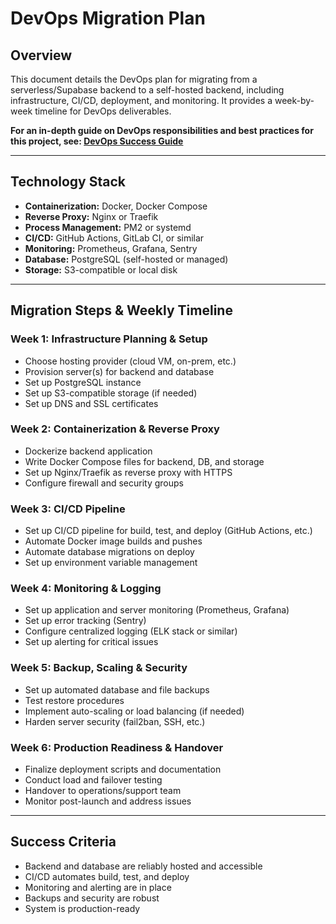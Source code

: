 # DevOps Migration Plan

## Overview
This document details the DevOps plan for migrating from a serverless/Supabase backend to a self-hosted backend, including infrastructure, CI/CD, deployment, and monitoring. It provides a week-by-week timeline for DevOps deliverables.

**For an in-depth guide on DevOps responsibilities and best practices for this project, see: [DevOps Success Guide](./devops-success-guide.md)**

---

## Technology Stack
- **Containerization:** Docker, Docker Compose
- **Reverse Proxy:** Nginx or Traefik
- **Process Management:** PM2 or systemd
- **CI/CD:** GitHub Actions, GitLab CI, or similar
- **Monitoring:** Prometheus, Grafana, Sentry
- **Database:** PostgreSQL (self-hosted or managed)
- **Storage:** S3-compatible or local disk

---

## Migration Steps & Weekly Timeline

### **Week 1: Infrastructure Planning & Setup**
- Choose hosting provider (cloud VM, on-prem, etc.)
- Provision server(s) for backend and database
- Set up PostgreSQL instance
- Set up S3-compatible storage (if needed)
- Set up DNS and SSL certificates

### **Week 2: Containerization & Reverse Proxy**
- Dockerize backend application
- Write Docker Compose files for backend, DB, and storage
- Set up Nginx/Traefik as reverse proxy with HTTPS
- Configure firewall and security groups

### **Week 3: CI/CD Pipeline**
- Set up CI/CD pipeline for build, test, and deploy (GitHub Actions, etc.)
- Automate Docker image builds and pushes
- Automate database migrations on deploy
- Set up environment variable management

### **Week 4: Monitoring & Logging**
- Set up application and server monitoring (Prometheus, Grafana)
- Set up error tracking (Sentry)
- Configure centralized logging (ELK stack or similar)
- Set up alerting for critical issues

### **Week 5: Backup, Scaling & Security**
- Set up automated database and file backups
- Test restore procedures
- Implement auto-scaling or load balancing (if needed)
- Harden server security (fail2ban, SSH, etc.)

### **Week 6: Production Readiness & Handover**
- Finalize deployment scripts and documentation
- Conduct load and failover testing
- Handover to operations/support team
- Monitor post-launch and address issues

---

## Success Criteria
- Backend and database are reliably hosted and accessible
- CI/CD automates build, test, and deploy
- Monitoring and alerting are in place
- Backups and security are robust
- System is production-ready 